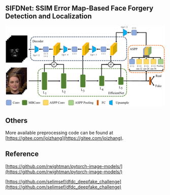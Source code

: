 ## SIFDNet: SSIM Error Map-Based Face Forgery Detection and Localization

![Network architecture](https://github.com/joizhang/sifdnet/blob/main/images/readme_fig.png)

## Others

More available preprocessing code can be found at [https://gitee.com/joizhang](https://gitee.com/joizhang).

## Reference

[https://github.com/rwightman/pytorch-image-models/](https://github.com/rwightman/pytorch-image-models/)

[https://github.com/selimsef/dfdc_deepfake_challenge](https://github.com/selimsef/dfdc_deepfake_challenge)